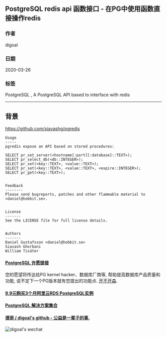 ## PostgreSQL redis api 函数接口 - 在PG中使用函数直接操作redis   
              
### 作者               
digoal              
              
### 日期                                          
2020-03-26               
              
### 标签                                                
PostgreSQL , A PostgreSQL API based to interface with redis   
              
----               
              
## 背景       
https://github.com/siavashg/pgredis  
  
```  
Usage  
-----  
pgredis expose an API based on stored procedures:  
  
SELECT pr_set_server(<hostname[:port][:database]::TEXT>);  
SELECT pr_select_db(<db::INTEGER>);  
SELECT pr_set(<key::TEXT>, <value::TEXT>);  
SELECT pr_set(<key::TEXT>, <value::TEXT>, <expire::INTEGER>);  
SELECT pr_get(<key::TEXT>);  
  
  
Feedback  
--------  
Please send bugreports, patches and other flammable material to <daniel@hobbit.se>.  
  
  
License  
-------  
See the LICENSE file for full license details.  
  
  
Authors  
-------  
Daniel Gustafsson <daniel@hobbit.se>  
Siavash Ghorbani  
William Tisäter  
```   
  
  
  
  
  
  
  
  
  
  
  
  
  
  
  
  
  
  
  
  
  
  
  
  
  
  
  
  
  
  
  
  
  
  
  
  
  
  
  
  
  
  
  
  
#### [PostgreSQL 许愿链接](https://github.com/digoal/blog/issues/76 "269ac3d1c492e938c0191101c7238216")
您的愿望将传达给PG kernel hacker、数据库厂商等, 帮助提高数据库产品质量和功能, 说不定下一个PG版本就有您提出的功能点. [开不开森](https://github.com/digoal/blog/issues/76 "269ac3d1c492e938c0191101c7238216").  
  
  
#### [9.9元购买3个月阿里云RDS PostgreSQL实例](https://www.aliyun.com/database/postgresqlactivity "57258f76c37864c6e6d23383d05714ea")
  
  
#### [PostgreSQL 解决方案集合](https://yq.aliyun.com/topic/118 "40cff096e9ed7122c512b35d8561d9c8")
  
  
#### [德哥 / digoal's github - 公益是一辈子的事.](https://github.com/digoal/blog/blob/master/README.md "22709685feb7cab07d30f30387f0a9ae")
  
  
![digoal's wechat](../pic/digoal_weixin.jpg "f7ad92eeba24523fd47a6e1a0e691b59")
  
